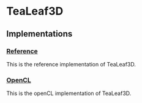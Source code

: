 # TeaLeaf3D

## Implementations

### [Reference](https://github.com/UK-MAC/TeaLeaf3D_ref)

This is the reference implementation of TeaLeaf3D.


### [OpenCL](https://github.com/UK-MAC/TeaLeaf3D_OpenCL)

This is the openCL implementation of TeaLeaf3D.
